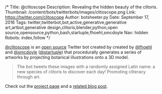 /*
Title: @clitoscope
Description: Revealing the hidden beauty of the clitoris.
Thumbnail: /content/bots/twitterbots/images/clitoscope.png
Link: https://twitter.com/clitoscope
Author: botsheeter.py
Date: September 17, 2016
Tags: twitter,twitterbot,bot,active,generative,generative art,artbot,generative design,clitoris,blender,python,open source,opensource,python,bash,startuple,fhoehl,smcdoyle
Nav: hidden
Robots: index,follow
*/

[@clitoscope](https://twitter.com/clitoscope) is an [open source](https://github.com/fhoehl/clitorisvulgaris) Twitter bot created by created by [@fhoehl](https://twitter.com/fhoehl) and [@smcdoyle](https://twitter.com/smcdoyle) ([@startuple](https://twitter.com/startuple)) that procedurally generates a series of artworks by projecting botanical illustrations onto a 3D model.

> The bot tweets these images with a randomly assigned Latin name: a new species of clitoris to discover each day! Promoting cliteracy through art.

Check out the [project page](http://startuple.works/projects/clitoris-vulgaris) and a [related blog post](https://medium.com/@startuple/clitoris-vulgaris-c5adb5264e74#.y7gbi4ikf).
